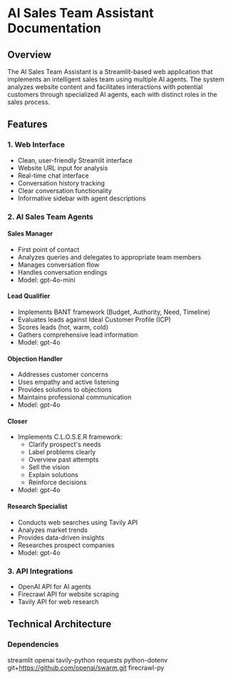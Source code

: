 # AI Sales Team Assistant Documentation

## Overview
The AI Sales Team Assistant is a Streamlit-based web application that implements an intelligent sales team using multiple AI agents. The system analyzes website content and facilitates interactions with potential customers through specialized AI agents, each with distinct roles in the sales process.

## Features

### 1. Web Interface
- Clean, user-friendly Streamlit interface
- Website URL input for analysis
- Real-time chat interface
- Conversation history tracking
- Clear conversation functionality
- Informative sidebar with agent descriptions

### 2. AI Sales Team Agents

#### Sales Manager
- First point of contact
- Analyzes queries and delegates to appropriate team members
- Manages conversation flow
- Handles conversation endings
- Model: gpt-4o-mini

#### Lead Qualifier
- Implements BANT framework (Budget, Authority, Need, Timeline)
- Evaluates leads against Ideal Customer Profile (ICP)
- Scores leads (hot, warm, cold)
- Gathers comprehensive lead information
- Model: gpt-4o

#### Objection Handler
- Addresses customer concerns
- Uses empathy and active listening
- Provides solutions to objections
- Maintains professional communication
- Model: gpt-4o

#### Closer
- Implements C.L.O.S.E.R framework:
  - Clarify prospect's needs
  - Label problems clearly
  - Overview past attempts
  - Sell the vision
  - Explain solutions
  - Reinforce decisions
- Model: gpt-4o

#### Research Specialist
- Conducts web searches using Tavily API
- Analyzes market trends
- Provides data-driven insights
- Researches prospect companies
- Model: gpt-4o

### 3. API Integrations
- OpenAI API for AI agents
- Firecrawl API for website scraping
- Tavily API for web research

## Technical Architecture

### Dependencies 
streamlit
openai
tavily-python
requests
python-dotenv
git+https://github.com/openai/swarm.git
firecrawl-py